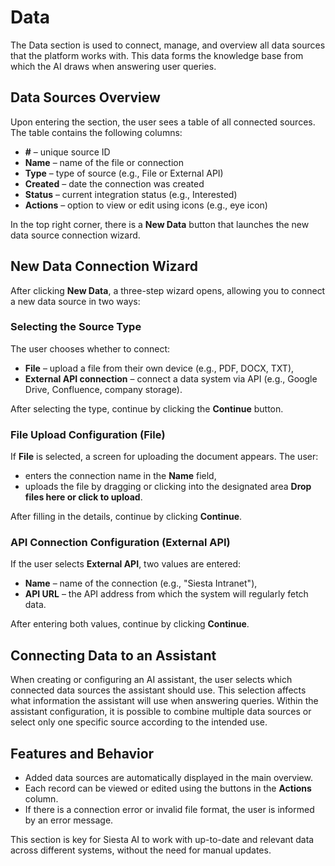 # Data

The Data section is used to connect, manage, and overview all data sources that the platform works with. This data forms the knowledge base from which the AI draws when answering user queries.

## Data Sources Overview

Upon entering the section, the user sees a table of all connected sources. The table contains the following columns:

- **#** – unique source ID
- **Name** – name of the file or connection
- **Type** – type of source (e.g., File or External API)
- **Created** – date the connection was created
- **Status** – current integration status (e.g., Interested)
- **Actions** – option to view or edit using icons (e.g., eye icon)

In the top right corner, there is a **New Data** button that launches the new data source connection wizard.

## New Data Connection Wizard

After clicking **New Data**, a three-step wizard opens, allowing you to connect a new data source in two ways:

### Selecting the Source Type
The user chooses whether to connect:

- **File** – upload a file from their own device (e.g., PDF, DOCX, TXT),
- **External API connection** – connect a data system via API (e.g., Google Drive, Confluence, company storage).

After selecting the type, continue by clicking the **Continue** button.

### File Upload Configuration (File)
If **File** is selected, a screen for uploading the document appears. The user:

- enters the connection name in the **Name** field,
- uploads the file by dragging or clicking into the designated area **Drop files here or click to upload**.

After filling in the details, continue by clicking **Continue**.

### API Connection Configuration (External API)
If the user selects **External API**, two values are entered:

- **Name** – name of the connection (e.g., "Siesta Intranet"),
- **API URL** – the API address from which the system will regularly fetch data.

After entering both values, continue by clicking **Continue**.

## Connecting Data to an Assistant

When creating or configuring an AI assistant, the user selects which connected data sources the assistant should use. This selection affects what information the assistant will use when answering queries. Within the assistant configuration, it is possible to combine multiple data sources or select only one specific source according to the intended use.

## Features and Behavior

- Added data sources are automatically displayed in the main overview.
- Each record can be viewed or edited using the buttons in the **Actions** column.
- If there is a connection error or invalid file format, the user is informed by an error message.

This section is key for Siesta AI to work with up-to-date and relevant data across different systems, without the need for manual updates. 